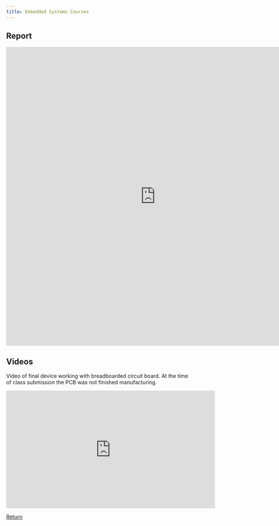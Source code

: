 ```yaml
---
title: Embedded Systems Courses
---
```


## Report

<embed src="https://aakwan.github.io/Images/Team_205_Anson_Report.pdf" type="application/pdf" width="800" height="800"/>

## Videos

Video of final device working with breadboarded circuit board. At the time of class submission the PCB was not finished manufacturing.
<p align="center">
<iframe width="560" height="315" src="https://www.youtube.com/embed/GmbLTqX21UI" title="YouTube video player" frameborder="0" allow="accelerometer; autoplay; clipboard-write; encrypted-media; gyroscope; picture-in-picture" allowfullscreen></iframe>
</p>

[Return](/index)
